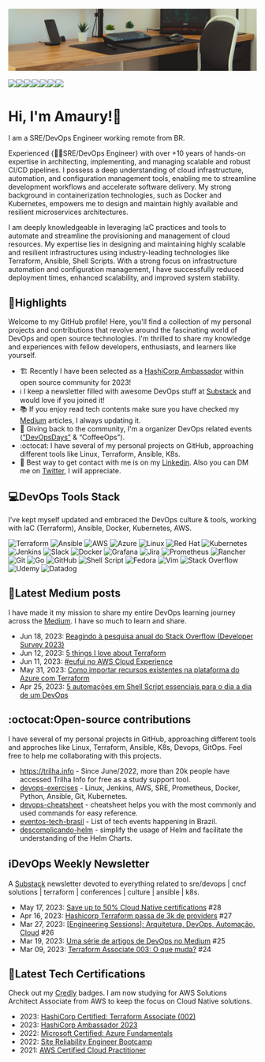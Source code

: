 ![git](https://github.com/amaurybsouza/amaurybsouza/blob/master/Neat-Work-Space-With-Indoor-Plants.jpg)

<a href="https://amaurybsouza.github.io/portfolio/"><img src="https://img.shields.io/badge/website-000000?style=for-the-badge&logo=About.me&logoColor=white" /><a/><a 
href="https://twitter.com/amaurybsouza_"><img src="https://img.shields.io/badge/Twitter-1DA1F2?style=for-the-badge&logo=twitter&logoColor=white" /><a/><a
href="https://amaurybsouza.medium.com/"><img src="https://img.shields.io/badge/medium-%2312100E.svg?&style=for-the-badge&logo=medium&logoColor=white" /><a/><a
href="https://amauryborgessouza.substack.com/"><img src="https://img.shields.io/badge/Substack-%23006f5c.svg?style=for-the-badge&logo=substack&logoColor=FF6719" /><a/><a
href="https://www.linkedin.com/in/amaurybsouza/"><img src="https://img.shields.io/badge/LinkedIn-0077B5?style=for-the-badge&logo=linkedin&logoColor=white" /><a/><a href="https://amauryborgesouza@gmail.com"><img src="https://img.shields.io/badge/Gmail-D14836?style=for-the-badge&logo=gmail&logoColor=white" /><a/><a 
href="https://gitlab.com/amauryborgesouza"><img src="https://img.shields.io/badge/gitlab-%23181717.svg?style=for-the-badge&logo=gitlab&logoColor=white" /><a/>
  

# Hi, I'm Amaury!👋
I am a SRE/DevOps Engineer working remote from BR.  
  
Experienced {👨‍💻SRE/DevOps Engineer} with over +10 years of hands-on expertise in architecting, implementing, and managing scalable and robust CI/CD pipelines. I possess a deep understanding of cloud infrastructure, automation, and configuration management tools, enabling me to streamline development workflows and accelerate software delivery. My strong background in containerization technologies, such as Docker and Kubernetes, empowers me to design and maintain highly available and resilient microservices architectures.
  
I am deeply knowledgeable in leveraging IaC practices and tools to automate and streamline the provisioning and management of cloud resources. My expertise lies in designing and maintaining highly scalable and resilient infrastructures using industry-leading technologies like Terraform, Ansible, Shell Scripts. With a strong focus on infrastructure automation and configuration management, I have successfully reduced deployment times, enhanced scalability, and improved system stability.

## 🎯Highlights
Welcome to my GitHub profile! Here, you'll find a collection of my personal projects and contributions that revolve around the fascinating world of DevOps and open source technologies. I'm thrilled to share my knowledge and experiences with fellow developers, enthusiasts, and learners like yourself.
  - 🏗️ Recently I have been selected as a [HashiCorp Ambassador](https://www.credly.com/badges/fa9fb10e-5ca6-45a4-87d1-d5c110d05f97) within open source community for 2023! 
  -  ℹ️ I keep a newsletter filled with awesome DevOps stuff at [Substack](https://amauryborgessouza.substack.com/) and would love if you joined it!
  - 📚 If you enjoy read tech contents make sure you have checked my [Medium](https://amaurybsouza.medium.com/) articles, I always updating it.
  - 📆 Giving back to the community, I'm a organizer DevOps related events ([“DevOpsDays”](https://devopsdays.org/) & “CoffeeOps”).
  - :octocat: I have several of my personal projects on GitHub, approaching different tools like Linux, Terraform, Ansible, K8s.
  - 📲 Best way to get contact with me is on my [Linkedin](https://www.linkedin.com/in/amaurybsouza/). Also you can DM me on [Twitter](https://twitter.com/amaurybsouza_), I will appreciate.
  
## 💻DevOps Tools Stack
I’ve kept myself updated and embraced the DevOps culture & tools, working with IaC (Terraform), Ansible, Docker, Kubernetes, AWS.
  
![Terraform](https://img.shields.io/badge/terraform-%235835CC.svg?style=for-the-badge&logo=terraform&logoColor=white)
![Ansible](https://img.shields.io/badge/ansible-%231A1918.svg?style=for-the-badge&logo=ansible&logoColor=white)
![AWS](https://img.shields.io/badge/AWS-%23FF9900.svg?style=for-the-badge&logo=amazon-aws&logoColor=white)
![Azure](https://img.shields.io/badge/azure-%230072C6.svg?style=for-the-badge&logo=microsoftazure&logoColor=white)
![Linux](https://img.shields.io/badge/Linux-FCC624?style=for-the-badge&logo=linux&logoColor=black)
![Red Hat](https://img.shields.io/badge/Red%20Hat-EE0000?style=for-the-badge&logo=redhat&logoColor=white)
![Kubernetes](https://img.shields.io/badge/kubernetes-%23326ce5.svg?style=for-the-badge&logo=kubernetes&logoColor=white)
![Jenkins](https://img.shields.io/badge/jenkins-%232C5263.svg?style=for-the-badge&logo=jenkins&logoColor=white)
![Slack](https://img.shields.io/badge/Slack-4A154B?style=for-the-badge&logo=slack&logoColor=white)
![Docker](https://img.shields.io/badge/docker-%230db7ed.svg?style=for-the-badge&logo=docker&logoColor=white)
![Grafana](https://img.shields.io/badge/grafana-%23F46800.svg?style=for-the-badge&logo=grafana&logoColor=white)
![Jira](https://img.shields.io/badge/jira-%230A0FFF.svg?style=for-the-badge&logo=jira&logoColor=white)
![Prometheus](https://img.shields.io/badge/Prometheus-E6522C?style=for-the-badge&logo=Prometheus&logoColor=white)
![Rancher](https://img.shields.io/badge/rancher-%230075A8.svg?style=for-the-badge&logo=rancher&logoColor=white)
![Git](https://img.shields.io/badge/git-%23F05033.svg?style=for-the-badge&logo=git&logoColor=white)
![Go](https://img.shields.io/badge/go-%2300ADD8.svg?style=for-the-badge&logo=go&logoColor=white)
![GitHub](https://img.shields.io/badge/github-%23121011.svg?style=for-the-badge&logo=github&logoColor=white)
![Shell Script](https://img.shields.io/badge/shell_script-%23121011.svg?style=for-the-badge&logo=gnu-bash&logoColor=white)
![Fedora](https://img.shields.io/badge/Fedora-294172?style=for-the-badge&logo=fedora&logoColor=white)
![Vim](https://img.shields.io/badge/VIM-%2311AB00.svg?style=for-the-badge&logo=vim&logoColor=white)
![Stack Overflow](https://img.shields.io/badge/-Stackoverflow-FE7A16?style=for-the-badge&logo=stack-overflow&logoColor=white)
![Udemy](https://img.shields.io/badge/Udemy-A435F0?style=for-the-badge&logo=Udemy&logoColor=white)
![Datadog](https://img.shields.io/badge/datadog-%23632CA6.svg?style=for-the-badge&logo=datadog&logoColor=white)

## 📝Latest Medium posts
I have made it my mission to share my entire DevOps learning journey across the [Medium](https://amaurybsouza.medium.com/). I have so much to learn and share.
- Jun 18, 2023: [Reagindo à pesquisa anual do Stack Overflow (Developer Survey 2023)](https://amaurybsouza.medium.com/reagindo-%C3%A0-pesquisa-anual-do-stack-overflow-developer-survey-2023-40f100245dca)
- Jun 12, 2023: [5 things I love about Terraform](https://amaurybsouza.medium.com/5-things-i-love-about-terraform-89682856d35d) 
- Jun 11, 2023: [#eufui no AWS Cloud Experience](https://amaurybsouza.medium.com/eufui-no-aws-cloud-experience-10331a1b2fff)
- May 31, 2023: [Como importar recursos existentes na plataforma do Azure com Terraform](https://amaurybsouza.medium.com/como-importar-recursos-existentes-na-plataforma-do-azure-com-terraform-b32581b030c2) 
- Apr 25, 2023: [5 automações em Shell Script essenciais para o dia a dia de um DevOps](https://amaurybsouza.medium.com/5-automa%C3%A7%C3%B5es-em-shell-script-essenciais-para-o-dia-a-dia-de-um-devops-5cdc1f33a98a)
  
## :octocat:Open-source contributions
I have several of my personal projects in GitHub, approaching different tools and approches like Linux, Terraform, Ansible, K8s, Devops, GitOps. Feel free to help me collaborating with this projects.
- https://trilha.info - Since June/2022, more than 20k people have accessed Trilha Info for free as a study support tool.
- [devops-exercises](https://github.com/bregman-arie/devops-exercises) - Linux, Jenkins, AWS, SRE, Prometheus, Docker, Python, Ansible, Git, Kubernetes.
- [devops-cheatsheet](https://github.com/amaurybsouza/devops-cheatsheet) - cheatsheet helps you with the most commonly and used commands for easy reference.
- [eventos-tech-brasil](https://github.com/Abacatinhos/eventos-tech-brasil) - List of tech events happening in Brazil.
- [descomplicando-helm](https://github.com/badtuxx/DescomplicandoHelm) - simplify the usage of Helm and facilitate the understanding of the Helm Charts.
  
## ℹ️DevOps Weekly Newsletter
A [Substack](https://amauryborgessouza.substack.com/) newsletter devoted to everything related to sre/devops | cncf solutions | terraform | conferences | culture | ansible | k8s.
- May 17, 2023: [Save up to 50% Cloud Native certifications](https://amauryborgessouza.substack.com/p/save-up-to-50-cloud-native-certifications) #28
- Apr 16, 2023: [Hashicorp Terraform passa de 3k de providers](https://amauryborgessouza.substack.com/p/hashicorp-terraform-passa-de-3k-de) #27
- Mar 27, 2023: [[Engineering Sessions]: Arquitetura, DevOps, Automação, Cloud](https://amauryborgessouza.substack.com/p/engineering-sessions-arquitetura) #26
- Mar 19, 2023: [Uma série de artigos de DevOps no Medium](https://amauryborgessouza.substack.com/p/uma-serie-de-artigos-de-devops-no) #25
- Mar 09, 2023: [Terraform Associate 003: O que muda?](https://amauryborgessouza.substack.com/p/terraform-associate-003-o-que-muda) #24
  
## 🥇Latest Tech Certifications
Check out my [Credly](https://www.credly.com/users/amaury-souza.725c7326/badges) badges. I am now studying for AWS Solutions Architect Associate from AWS to keep the focus on Cloud Native solutions.
- 2023: [HashiCorp Certified: Terraform Associate (002)](https://www.credly.com/earner/earned/badge/8624190d-76f2-4bc9-80d0-29b7b859d781)
- 2023: [HashiCorp Ambassador 2023](https://www.credly.com/earner/earned/badge/fa9fb10e-5ca6-45a4-87d1-d5c110d05f97)
- 2022: [Microsoft Certified: Azure Fundamentals](https://www.credly.com/badges/252f03d7-907c-4fd4-88d4-157211316965)
- 2022: [Site Reliability Engineer Bootcamp](https://www.credly.com/badges/27874de9-6944-4a2c-b2cb-ec1f13e5291a)
- 2021: [AWS Certified Cloud Practitioner](https://www.credly.com/badges/ebc6486c-baa6-4bd3-a872-f13916afd82e)
